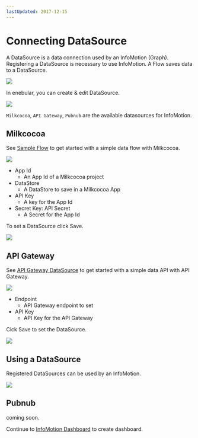 ```yaml
---
lastUpdated: 2017-12-15
---
```


# Connecting DataSource

A DataSource is a data connection used by an InfoMotion (Graph). 
Registering a DataSource is necessary to use InfoMotion. 
A Flow saves data to a DataSource. 

![](/_asset/images/enebular-developers-aboutdatasource.png) 

In enebular, you can create & edit DataSource. 

![](/_asset/images/enebular-developers-datasource.png) 

`Milkcocoa`, `API Gateway`, `Pubnub` are the available datasources for InfoMotion.

## Milkcocoa

See [Sample Flow](../Flow/FlowExampleMilkcocoa.md) to get started with a simple data flow with Milkcocoa. 

![](/_asset/images/InfoMotion/enebular-developers-datasource2.png) 

* App Id 
	* An App Id of a Milkcocoa project 
* DataStore 
	* A DataStore to save in a Milkcocoa App 
* API Key 
	* A key for the App Id 
* Secret Key: API Secret 
	* A Secret for the App Id 

To set a DataSource click Save. 

![](https://i.gyazo.com/1fe28e143e56eaa179ba463d5469b1b9.png)

## API Gateway

See [API Gateway DataSource](./DatasourceAPIGateway.md) to get started with a simple data API with API Gateway.

![](/_asset/images/InfoMotion/enebular-developers-datasource-apigateway.png)

* Endpoint
	* API Gateway endpoint to set
* API Key
	* API Key for the API Gateway

Cick Save to set the DataSource.

![](https://i.gyazo.com/bc19b7fbd7338fc99961b36b0b8d1835.png)

## Using a DataSource 

Registered DataSources can be used by an InfoMotion. 

![](https://i.gyazo.com/be55d7ae149fe186fb5d57ed391b2da6.png)

## Pubnub

coming soon.

Continue to [InfoMotion Dashboard](./CreateInfoMotion.md) to create dashboard.
